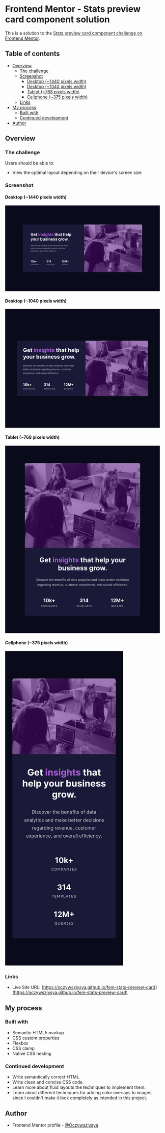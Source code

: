 # Frontend Mentor - Stats preview card component solution

This is a solution to the [Stats preview card component challenge on Frontend Mentor](https://www.frontendmentor.io/challenges/stats-preview-card-component-8JqbgoU62).

## Table of contents

- [Overview](#overview)
  - [The challenge](#the-challenge)
  - [Screenshot](#screenshot)
    - [Desktop (~1440 pixels width)](#desktop-1440-pixels-width)
    - [Desktop (~1040 pixels width)](#desktop-1040-pixels-width)
    - [Tablet (~768 pixels width)](#tablet-768-pixels-width)
    - [Cellphone (~375 pixels width)](#cellphone-375-pixels-width)
  - [Links](#links)
- [My process](#my-process)
  - [Built with](#built-with)
  - [Continued development](#continued-development)
- [Author](#author)

## Overview

### The challenge

Users should be able to:

- View the optimal layout depending on their device's screen size

### Screenshot

#### Desktop (~1440 pixels width)
![](./screenshots/screenshot-desktop-1440.png)

#### Desktop (~1040 pixels width)
![](./screenshots/screenshot-desktop-1040.png)

#### Tablet (~768 pixels width)
![](./screenshots/screenshot-tablet-768.png)

#### Cellphone (~375 pixels width)
![](./screenshots/screenshot-cellphone-375.png)

### Links

- Live Site URL: [https://oczywsziysya.github.io/fem-stats-preview-card](https://oczywsziysya.github.io/fem-stats-preview-card)

## My process

### Built with

- Semantic HTML5 markup
- CSS custom properties
- Flexbox
- CSS clamp
- Native CSS nesting


### Continued development

* Write semantically correct HTML.
* Write clean and concise CSS code.
* Learn more about fluid layouts the techniques to implement them.
* Learn about different techniques for adding color overlays to images, since I couldn't 
make it look completely as intended in this project.

## Author

- Frontend Mentor profile - [@Oczywsziysya](https://www.frontendmentor.io/profile/Oczywsziysya)
